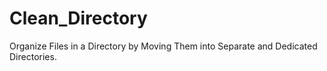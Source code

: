 # Clean_Directory
Organize Files in a Directory by Moving Them into Separate and Dedicated Directories.
